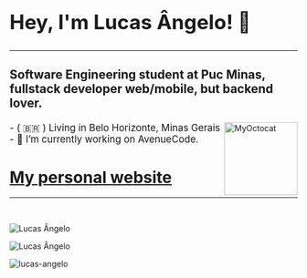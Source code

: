<h2 style="font-size: 2.5em;">
  Hey, I'm Lucas Ângelo! 👋
</h2>

<hr>

<main style="display: inline_block">
  <h3 style="font-size: 1.5em;">
    Software Engineering student at Puc Minas, fullstack developer web/mobile, but backend lover.
  </h3>
  <img align="right" alt="MyOctocat" width="128" height="128" src="https://i.imgur.com/UoJbX3D.png">
  <p style="font-size: 1.2em;">
    - ( 🇧🇷 ) Living in Belo Horizonte, Minas Gerais <br>
    - 🔭 I’m currently working on AvenueCode. <br>
  </p>
    <h1><a href="https://lucasangelo.com/" target="_blank">My personal website</a></h1>
</main>

<hr>
<br>

<p>
  <img src="https://github-readme-stats.vercel.app/api/top-langs?username=lucas-angelo&show_icons=true&layout=compact&locale=en&theme=dark" alt="Lucas Ângelo" />  
<p>
  <img src="https://github-readme-stats.vercel.app/api?username=lucas-angelo&show_icons=true&locale=en&layout=compact&theme=dark" alt="Lucas Ângelo" />
</p>
<p>
  <img src="https://komarev.com/ghpvc/?username=lucas-angelo&label=Profile%20views&color=0e75b6&style=flat" alt="lucas-angelo"/>
</p>
